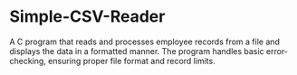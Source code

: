# Simple-CSV-Reader
A C program that reads and processes employee records from a file and displays the data in a formatted manner. The program handles basic error-checking, ensuring proper file format and record limits.
